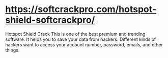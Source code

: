 # https://softcrackpro.com/hotspot-shield-softcrackpro/
Hotspot Shield Crack  This is one of the best premium and trending software. It helps you to save your data from hackers. Different kinds of hackers want to access your account number, password, emails, and other things.
